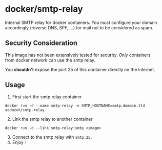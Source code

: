 # docker/smtp-relay

Internal SMTP relay for docker containers.
You must configure your domain accordingly (reverse DNS, SPF, ...) for mail not to be considered as spam.

## Security Consideration

This image has not been extensively tested for security. *Only* containers from docker network can use the smtp relay.

You **shouldn't** expose the port 25 of this container directly on the Internet.

## Usage

1. First start the smtp relay container

  ```
  docker run -d --name smtp-relay -e SMTP_HOSTNAME=smtp.domain.tld xadozuk/smtp-relay
  ```
  
2. Link the smtp relay to another container

  ```
  docker run -d --link smtp-relay:smtp <image>
  ```
  
3. Connect to the smtp relay with `smtp:25`.
4. Enjoy !
